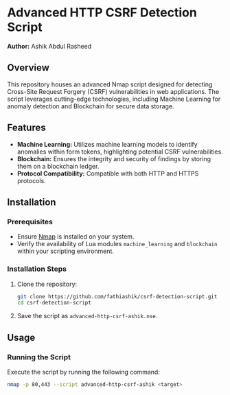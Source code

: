 # Advanced HTTP CSRF Detection Script

**Author:** Ashik Abdul Rasheed

## Overview

This repository houses an advanced Nmap script designed for detecting Cross-Site Request Forgery (CSRF) vulnerabilities in web applications. The script leverages cutting-edge technologies, including Machine Learning for anomaly detection and Blockchain for secure data storage.

## Features

- **Machine Learning:** Utilizes machine learning models to identify anomalies within form tokens, highlighting potential CSRF vulnerabilities.
- **Blockchain:** Ensures the integrity and security of findings by storing them on a blockchain ledger.
- **Protocol Compatibility:** Compatible with both HTTP and HTTPS protocols.

## Installation

### Prerequisites

- Ensure [Nmap](https://nmap.org/download.html) is installed on your system.
- Verify the availability of Lua modules `machine_learning` and `blockchain` within your scripting environment.

### Installation Steps

1. Clone the repository:

    ```bash
    git clone https://github.com/fathiashik/csrf-detection-script.git
    cd csrf-detection-script
    ```

2. Save the script as `advanced-http-csrf-ashik.nse`.

## Usage

### Running the Script

Execute the script by running the following command:

```bash
nmap -p 80,443 --script advanced-http-csrf-ashik <target>

